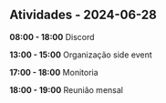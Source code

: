 ## Atividades - 2024-06-28

**08:00 - 18:00**
Discord

**13:00 - 15:00**
Organização side event

**17:00 - 18:00**
Monitoria

**18:00 - 19:00**
Reunião mensal